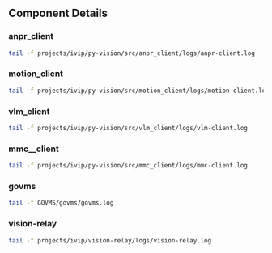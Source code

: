 ## Component Details
### anpr_client
```bash
tail -f projects/ivip/py-vision/src/anpr_client/logs/anpr-client.log
```
### motion_client
```bash
tail -f projects/ivip/py-vision/src/motion_client/logs/motion-client.log
```
### vlm_client
```bash 
tail -f projects/ivip/py-vision/src/vlm_client/logs/vlm-client.log
```
### mmc__client
```bash
tail -f projects/ivip/py-vision/src/mmc_client/logs/mmc-client.log
```
### govms
```bash
tail -f GOVMS/govms/govms.log
```
### vision-relay
```bash
tail -f projects/ivip/vision-relay/logs/vision-relay.log
```


